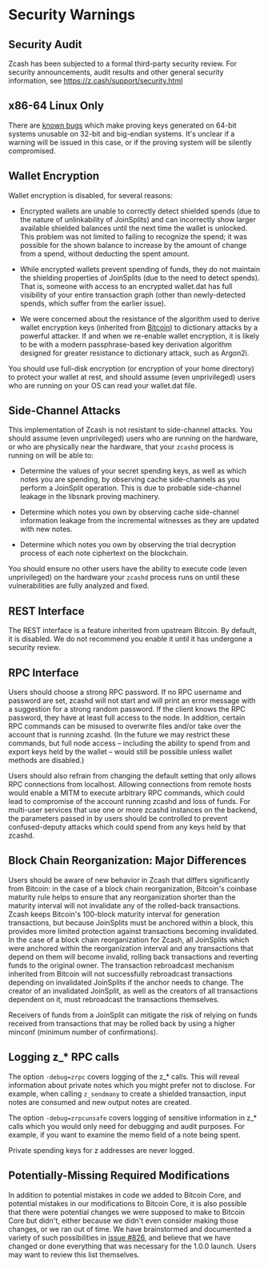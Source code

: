 Security Warnings
====================

Security Audit
--------------

Zcash has been subjected to a formal third-party security review. For security
announcements, audit results and other general security information, see
https://z.cash/support/security.html

x86-64 Linux Only
-----------------------

There are [known bugs](https://github.com/scipr-lab/libsnark/issues/26) which
make proving keys generated on 64-bit systems unusable on 32-bit and big-endian
systems. It's unclear if a warning will be issued in this case, or if the
proving system will be silently compromised.

Wallet Encryption
-----------------

Wallet encryption is disabled, for several reasons:

- Encrypted wallets are unable to correctly detect shielded spends (due to the
  nature of unlinkability of JoinSplits) and can incorrectly show larger
  available shielded balances until the next time the wallet is unlocked. This
  problem was not limited to failing to recognize the spend; it was possible
  for the shown balance to increase by the amount of change from a spend,
  without deducting the spent amount.

- While encrypted wallets prevent spending of funds, they do not maintain the
  shielding properties of JoinSplits (due to the need to detect spends). That
  is, someone with access to an encrypted wallet.dat has full visibility of
  your entire transaction graph (other than newly-detected spends, which suffer
  from the earlier issue).

- We were concerned about the resistance of the algorithm used to derive wallet
  encryption keys (inherited from
  [Bitcoin](https://bitcoin.org/en/secure-your-wallet)) to dictionary attacks
  by a powerful attacker. If and when we re-enable wallet encryption, it is
  likely to be with a modern passphrase-based key derivation algorithm designed
  for greater resistance to dictionary attack, such as Argon2i.

You should use full-disk encryption (or encryption of your home directory) to
protect your wallet at rest, and should assume (even unprivileged) users who
are running on your OS can read your wallet.dat file.

Side-Channel Attacks
--------------------

This implementation of Zcash is not resistant to side-channel attacks. You
should assume (even unprivileged) users who are running on the hardware, or who
are physically near the hardware, that your `zcashd` process is running on will
be able to:

- Determine the values of your secret spending keys, as well as which notes you
  are spending, by observing cache side-channels as you perform a JoinSplit
  operation. This is due to probable side-channel leakage in the libsnark
  proving machinery.

- Determine which notes you own by observing cache side-channel information
  leakage from the incremental witnesses as they are updated with new notes.

- Determine which notes you own by observing the trial decryption process of
  each note ciphertext on the blockchain.

You should ensure no other users have the ability to execute code (even
unprivileged) on the hardware your `zcashd` process runs on until these
vulnerabilities are fully analyzed and fixed.

REST Interface
--------------

The REST interface is a feature inherited from upstream Bitcoin.  By default,
it is disabled. We do not recommend you enable it until it has undergone a
security review.

RPC Interface
---------------

Users should choose a strong RPC password. If no RPC username and password are
set, zcashd will not start and will print an error message with a suggestion
for a strong random password. If the client knows the RPC password, they have
at least full access to the node. In addition, certain RPC commands can be
misused to overwrite files and/or take over the account that is running zcashd.
(In the future we may restrict these commands, but full node access – including
the ability to spend from and export keys held by the wallet – would still be
possible unless wallet methods are disabled.)

Users should also refrain from changing the default setting that only allows
RPC connections from localhost. Allowing connections from remote hosts would
enable a MITM to execute arbitrary RPC commands, which could lead to compromise
of the account running zcashd and loss of funds. For multi-user services that
use one or more zcashd instances on the backend, the parameters passed in by
users should be controlled to prevent confused-deputy attacks which could spend
from any keys held by that zcashd.

Block Chain Reorganization: Major Differences
-------------------------------------------------

Users should be aware of new behavior in Zcash that differs significantly from
Bitcoin: in the case of a block chain reorganization, Bitcoin's coinbase
maturity rule helps to ensure that any reorganization shorter than the maturity
interval will not invalidate any of the rolled-back transactions. Zcash keeps
Bitcoin's 100-block maturity interval for generation transactions, but because
JoinSplits must be anchored within a block, this provides more limited
protection against transactions becoming invalidated. In the case of a block
chain reorganization for Zcash, all JoinSplits which were anchored within the
reorganization interval and any transactions that depend on them will become
invalid, rolling back transactions and reverting funds to the original owner.
The transaction rebroadcast mechanism inherited from Bitcoin will not
successfully rebroadcast transactions depending on invalidated JoinSplits if
the anchor needs to change. The creator of an invalidated JoinSplit, as well as
the creators of all transactions dependent on it, must rebroadcast the
transactions themselves.

Receivers of funds from a JoinSplit can mitigate the risk of relying on funds
received from transactions that may be rolled back by using a higher minconf
(minimum number of confirmations).

Logging z_* RPC calls
---------------------

The option `-debug=zrpc` covers logging of the z_* calls.  This will reveal
information about private notes which you might prefer not to disclose.  For
example, when calling `z_sendmany` to create a shielded transaction, input
notes are consumed and new output notes are created.

The option `-debug=zrpcunsafe` covers logging of sensitive information in z_*
calls which you would only need for debugging and audit purposes.  For example,
if you want to examine the memo field of a note being spent.

Private spending keys for z addresses are never logged.

Potentially-Missing Required Modifications
------------------------------------------

In addition to potential mistakes in code we added to Bitcoin Core, and
potential mistakes in our modifications to Bitcoin Core, it is also possible
that there were potential changes we were supposed to make to Bitcoin Core but
didn't, either because we didn't even consider making those changes, or we ran
out of time. We have brainstormed and documented a variety of such
possibilities in [issue #826](https://github.com/zcash/zcash/issues/826), and
believe that we have changed or done everything that was necessary for the
1.0.0 launch. Users may want to review this list themselves.
